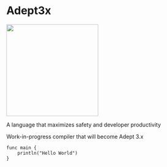 # Adept3x

<img src="https://raw.github.com/IsaacShelton/Adept3x/master/.github/README_logo.png" width="240" height="240">

A language that maximizes safety and developer productivity

Work-in-progress compiler that will become Adept 3.x

```
func main {
    println("Hello World")
}
```
